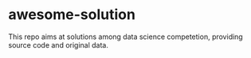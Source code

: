 # awesome-solution
This repo aims at solutions among data science competetion, providing source code and original data.
